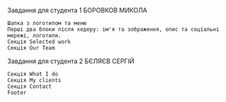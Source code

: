 Завдання для студента 1  БОРОВКОВ МИКОЛА

    Шапка з логотипом та меню
    Перші два блоки після хедеру: ім'я та зображення, опис та соціальні мережі, логотипи.
    Секція Selected work
    Секція Our Team

Завдання для студента 2 БЄЛЯЄВ СЕРГІЙ

    Секція What I do
    Секція My clients
    Секція Contact
    Footer